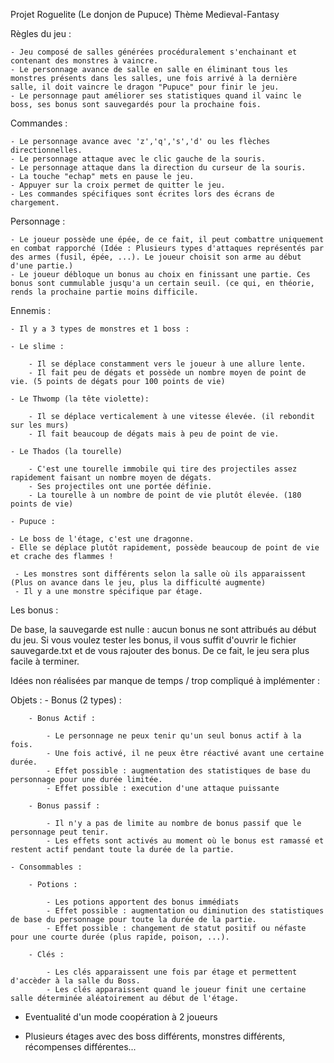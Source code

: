 Projet Roguelite (Le donjon de Pupuce)
Thème Medieval-Fantasy

Règles du jeu :

    - Jeu composé de salles générées procéduralement s'enchainant et contenant des monstres à vaincre.
    - Le personnage avance de salle en salle en éliminant tous les monstres présents dans les salles, une fois arrivé à la dernière salle, il doit vaincre le dragon "Pupuce" pour finir le jeu.
    - Le personnage paut améliorer ses statistiques quand il vainc le boss, ses bonus sont sauvegardés pour la prochaine fois.
 
Commandes :

    - Le personnage avance avec 'z','q','s','d' ou les flèches directionnelles.
    - Le personnage attaque avec le clic gauche de la souris.
    - Le personnage attaque dans la direction du curseur de la souris.
    - La touche "echap" mets en pause le jeu.
    - Appuyer sur la croix permet de quitter le jeu.
    - Les commandes spécifiques sont écrites lors des écrans de chargement.

Personnage :

    - Le joueur possède une épée, de ce fait, il peut combattre uniquement en combat rapporché (Idée : Plusieurs types d'attaques représentés par des armes (fusil, épée, ...). Le joueur choisit son arme au début d'une partie.)
    - Le joueur débloque un bonus au choix en finissant une partie. Ces bonus sont cummulable jusqu'a un certain seuil. (ce qui, en théorie, rends la prochaine partie moins difficile.

Ennemis : 

    - Il y a 3 types de monstres et 1 boss :

    - Le slime :

        - Il se déplace constamment vers le joueur à une allure lente.
        - Il fait peu de dégats et possède un nombre moyen de point de vie. (5 points de dégats pour 100 points de vie)

    - Le Thwomp (la tête violette): 

        - Il se déplace verticalement à une vitesse élevée. (il rebondit sur les murs)
        - Il fait beaucoup de dégats mais à peu de point de vie.

    - Le Thados (la tourelle)

        - C'est une tourelle immobile qui tire des projectiles assez rapidement faisant un nombre moyen de dégats.
        - Ses projectiles ont une portée définie.
        - La tourelle à un nombre de point de vie plutôt élevée. (180 points de vie)

    - Pupuce :

    - Le boss de l'étage, c'est une dragonne.
    - Elle se déplace plutôt rapidement, possède beaucoup de point de vie et crache des flammes !

     - Les monstres sont différents selon la salle où ils apparaissent (Plus on avance dans le jeu, plus la difficulté augmente)
     - Il y a une monstre spécifique par étage.

Les bonus : 

De base, la sauvegarde est nulle : aucun bonus ne sont attribués au début du jeu.
Si vous voulez tester les bonus, il vous suffit d'ouvrir le fichier sauvegarde.txt et de vous rajouter des bonus.
De ce fait, le jeu sera plus facile à terminer.

Idées non réalisées par manque de temps / trop compliqué à implémenter : 

Objets :
    - Bonus (2 types) : 

        - Bonus Actif :

            - Le personnage ne peux tenir qu'un seul bonus actif à la fois.
            - Une fois activé, il ne peux être réactivé avant une certaine durée.
            - Effet possible : augmentation des statistiques de base du personnage pour une durée limitée.
            - Effet possible : execution d'une attaque puissante

        - Bonus passif :

            - Il n'y a pas de limite au nombre de bonus passif que le personnage peut tenir.
            - Les effets sont activés au moment où le bonus est ramassé et restent actif pendant toute la durée de la partie.

    - Consommables :

        - Potions :

            - Les potions apportent des bonus immédiats 
            - Effet possible : augmentation ou diminution des statistiques de base du personnage pour toute la durée de la partie.
            - Effet possible : changement de statut positif ou néfaste pour une courte durée (plus rapide, poison, ...).

        - Clés :

            - Les clés apparaissent une fois par étage et permettent d'accèder à la salle du Boss.
            - Les clés apparaissent quand le joueur finit une certaine salle déterminée aléatoirement au début de l'étage.
    
- Eventualité d'un mode coopération à 2 joueurs

- Plusieurs étages avec des boss différents, monstres différents, récompenses différentes...
